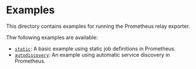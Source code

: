 # Examples

This directory contains examples for running the Prometheus relay exporter.

Thw following examples are available:

* [`static`](static/): A basic example using static job definitions in Prometheus.
* [`autodiscovery`](autodiscovery/): An example using automatic service discovery in Prometheus.
